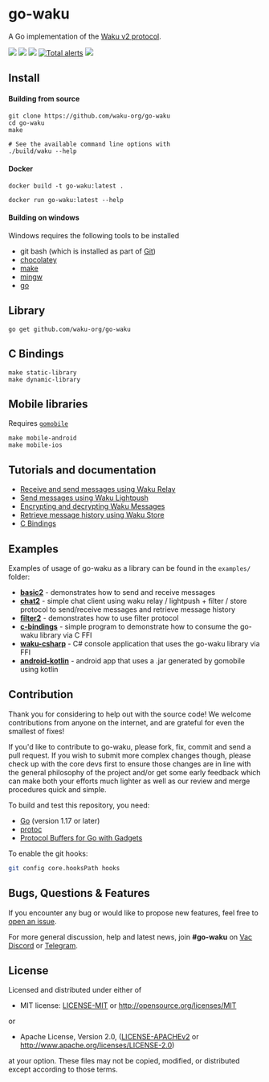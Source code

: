 # go-waku
A Go implementation of the [Waku v2 protocol](https://specs.vac.dev/specs/waku/v2/waku-v2).

<p align="left">
  <a href="https://goreportcard.com/report/github.com/waku-org/go-waku"><img src="https://goreportcard.com/badge/github.com/waku-org/go-waku" /></a>
  <a href="https://godoc.org/github.com/waku-org/go-waku"><img src="http://img.shields.io/badge/godoc-reference-5272B4.svg?style=flat-square" /></a>
  <a href=""><img src="https://img.shields.io/badge/golang-%3E%3D1.18.0-orange.svg?style=flat-square" /></a>
  <a href="https://lgtm.com/projects/g/waku-org/go-waku/alerts/"><img alt="Total alerts" src="https://img.shields.io/lgtm/alerts/g/waku-org/go-waku.svg?logo=lgtm&logoWidth=18"/></a> 
  <a href="https://codeclimate.com/github/waku-org/go-waku/maintainability"><img src="https://api.codeclimate.com/v1/badges/25b76a20113236b175d8/maintainability" /></a>
  <br>
</p>

## Install

#### Building from source
```
git clone https://github.com/waku-org/go-waku
cd go-waku
make

# See the available command line options with
./build/waku --help
```

#### Docker
```
docker build -t go-waku:latest .

docker run go-waku:latest --help
```

#### Building on windows

Windows requires the following tools to be installed
- git bash  (which is installed as part of [Git](https://git-scm.com/downloads))
- [chocolatey](https://chocolatey.org/install)
- [make](https://community.chocolatey.org/packages/make)
- [mingw](https://community.chocolatey.org/packages/mingw)
- [go](https://go.dev/doc/install)

## Library
```
go get github.com/waku-org/go-waku
```

## C Bindings
```
make static-library
make dynamic-library
```

## Mobile libraries
Requires [`gomobile`](https://pkg.go.dev/golang.org/x/mobile/cmd/gomobile)
```
make mobile-android
make mobile-ios
```

## Tutorials and documentation
- [Receive and send messages using Waku Relay](docs/api/relay.md)
- [Send messages using Waku Lightpush](docs/api/lightpush.md)
- [Encrypting and decrypting Waku Messages](docs/api/encoding.md)
- [Retrieve message history using Waku Store](docs/api/store.md)
- [C Bindings](library/README.md)

## Examples
Examples of usage of go-waku as a library can be found in the `examples/` folder:

- [**basic2**](tree/master/examples/basic2) - demonstrates how to send and receive messages
- [**chat2**](tree/master/examples/chat2) - simple chat client using waku relay / lightpush + filter / store protocol to send/receive messages and retrieve message history
- [**filter2**](tree/master/examples/filter2) - demonstrates how to use filter protocol
- [**c-bindings**](tree/master/examples/c-bindings) - simple program to demonstrate how to consume the go-waku library via C FFI
- [**waku-csharp**](tree/master/examples/csharp) - C# console application that uses the go-waku library via FFI
- [**android-kotlin**](tree/master/examples/android-kotlin) - android app that uses a .jar generated by gomobile using kotlin


## Contribution
Thank you for considering to help out with the source code! We welcome contributions from anyone on the internet, and are grateful for even the smallest of fixes!

If you'd like to contribute to go-waku, please fork, fix, commit and send a pull request. If you wish to submit more complex changes though, please check up with the core devs first to ensure those changes are in line with the general philosophy of the project and/or get some early feedback which can make both your efforts much lighter as well as our review and merge procedures quick and simple.

To build and test this repository, you need:
  - [Go](https://golang.org/) (version 1.17 or later)
  - [protoc](https://grpc.io/docs/protoc-installation/) 
  - [Protocol Buffers for Go with Gadgets](https://github.com/gogo/protobuf)

To enable the git hooks:

```bash
git config core.hooksPath hooks
```

## Bugs, Questions & Features

If you encounter any bug or would like to propose new features, feel free to [open an issue](https://github.com/waku-org/go-waku/issues/new/).

For more general discussion, help and latest news,  join **#go-waku** on [Vac Discord](https://discord.com/channels/864066763682218004/865466710924460034) or [Telegram](https://t.me/vacp2p).


## License
Licensed and distributed under either of

* MIT license: [LICENSE-MIT](LICENSE-MIT) or http://opensource.org/licenses/MIT

or

* Apache License, Version 2.0, ([LICENSE-APACHEv2](LICENSE-APACHEv2) or http://www.apache.org/licenses/LICENSE-2.0)

at your option. These files may not be copied, modified, or distributed except according to those terms.
